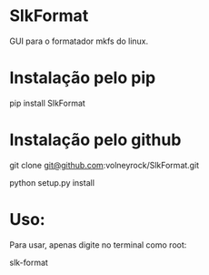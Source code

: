 SlkFormat
=========
GUI para o formatador mkfs do linux.


Instalação pelo pip
===================
pip install SlkFormat

Instalação pelo github
======================
git clone git@github.com:volneyrock/SlkFormat.git

python setup.py install

Uso:
====
Para usar, apenas digite no terminal como root:

slk-format